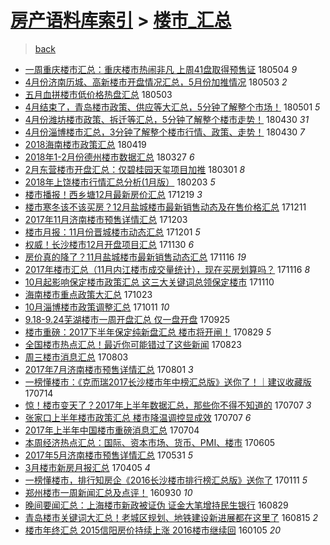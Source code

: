[房产语料库索引](../../README.md)  > [楼市_汇总](楼市_汇总.md)
====
> [back](../README.md)

- [一周重庆楼市汇总：重庆楼市热闹非凡 上周41盘取得预售证](http://jkwz.applinzi.com/ittc/7099183666024678407.html#%E4%B8%80%E5%91%A8%E9%87%8D%E5%BA%86%E6%A5%BC%E5%B8%82%E6%B1%87%E6%80%BB%EF%BC%9A%E9%87%8D%E5%BA%86%E6%A5%BC%E5%B8%82%E7%83%AD%E9%97%B9%E9%9D%9E%E5%87%A1+%E4%B8%8A%E5%91%A841%E7%9B%98%E5%8F%96%E5%BE%97%E9%A2%84%E5%94%AE%E8%AF%81) 180504 *9* 
- [4月份济南历城、高新楼市开盘情况汇总，5月份加推情况](http://jkwz.applinzi.com/ittc/7098995863299032070.html#4%E6%9C%88%E4%BB%BD%E6%B5%8E%E5%8D%97%E5%8E%86%E5%9F%8E%E3%80%81%E9%AB%98%E6%96%B0%E6%A5%BC%E5%B8%82%E5%BC%80%E7%9B%98%E6%83%85%E5%86%B5%E6%B1%87%E6%80%BB%EF%BC%8C5%E6%9C%88%E4%BB%BD%E5%8A%A0%E6%8E%A8%E6%83%85%E5%86%B5) 180503 *2* 
- [五月血拼楼市低价格热盘汇总](http://jkwz.applinzi.com/ittc/7098815445916451851.html#%E4%BA%94%E6%9C%88%E8%A1%80%E6%8B%BC%E6%A5%BC%E5%B8%82%E4%BD%8E%E4%BB%B7%E6%A0%BC%E7%83%AD%E7%9B%98%E6%B1%87%E6%80%BB) 180503  
- [4月结束了，青岛楼市政策、供应等大汇总，5分钟了解整个市场！](http://jkwz.applinzi.com/ittc/7098134809694176262.html#4%E6%9C%88%E7%BB%93%E6%9D%9F%E4%BA%86%EF%BC%8C%E9%9D%92%E5%B2%9B%E6%A5%BC%E5%B8%82%E6%94%BF%E7%AD%96%E3%80%81%E4%BE%9B%E5%BA%94%E7%AD%89%E5%A4%A7%E6%B1%87%E6%80%BB%EF%BC%8C5%E5%88%86%E9%92%9F%E4%BA%86%E8%A7%A3%E6%95%B4%E4%B8%AA%E5%B8%82%E5%9C%BA%EF%BC%81) 180501 *5* 
- [4月份潍坊楼市政策、拆迁等汇总，5分钟了解整个楼市走势！](http://jkwz.applinzi.com/ittc/7097897301848884241.html#4%E6%9C%88%E4%BB%BD%E6%BD%8D%E5%9D%8A%E6%A5%BC%E5%B8%82%E6%94%BF%E7%AD%96%E3%80%81%E6%8B%86%E8%BF%81%E7%AD%89%E6%B1%87%E6%80%BB%EF%BC%8C5%E5%88%86%E9%92%9F%E4%BA%86%E8%A7%A3%E6%95%B4%E4%B8%AA%E6%A5%BC%E5%B8%82%E8%B5%B0%E5%8A%BF%EF%BC%81) 180430 *31* 
- [4月份淄博楼市汇总，3分钟了解整个楼市行情、政策、走势！](http://jkwz.applinzi.com/ittc/7097701628461450246.html#4%E6%9C%88%E4%BB%BD%E6%B7%84%E5%8D%9A%E6%A5%BC%E5%B8%82%E6%B1%87%E6%80%BB%EF%BC%8C3%E5%88%86%E9%92%9F%E4%BA%86%E8%A7%A3%E6%95%B4%E4%B8%AA%E6%A5%BC%E5%B8%82%E8%A1%8C%E6%83%85%E3%80%81%E6%94%BF%E7%AD%96%E3%80%81%E8%B5%B0%E5%8A%BF%EF%BC%81) 180430 *7* 
- [2018海南楼市政策汇总](http://jkwz.applinzi.com/ittc/7093516157732783115.html#2018%E6%B5%B7%E5%8D%97%E6%A5%BC%E5%B8%82%E6%94%BF%E7%AD%96%E6%B1%87%E6%80%BB) 180419  
- [2018年1-2月份德州楼市数据汇总](http://jkwz.applinzi.com/ittc/7085247868535571462.html#2018%E5%B9%B41-2%E6%9C%88%E4%BB%BD%E5%BE%B7%E5%B7%9E%E6%A5%BC%E5%B8%82%E6%95%B0%E6%8D%AE%E6%B1%87%E6%80%BB) 180327 *6* 
- [2月东营楼市开盘汇总：仅碧桂园天玺项目加推](http://jkwz.applinzi.com/ittc/7075429564274967562.html#2%E6%9C%88%E4%B8%9C%E8%90%A5%E6%A5%BC%E5%B8%82%E5%BC%80%E7%9B%98%E6%B1%87%E6%80%BB%EF%BC%9A%E4%BB%85%E7%A2%A7%E6%A1%82%E5%9B%AD%E5%A4%A9%E7%8E%BA%E9%A1%B9%E7%9B%AE%E5%8A%A0%E6%8E%A8) 180301 *8* 
- [2018年上饶楼市行情汇总分析(1月版）](http://jkwz.applinzi.com/ittc/7065894730640917515.html#2018%E5%B9%B4%E4%B8%8A%E9%A5%B6%E6%A5%BC%E5%B8%82%E8%A1%8C%E6%83%85%E6%B1%87%E6%80%BB%E5%88%86%E6%9E%90%281%E6%9C%88%E7%89%88%EF%BC%89) 180203 *5* 
- [楼市播报！西乡塘12月最新房价汇总](http://jkwz.applinzi.com/ittc/7048801536782631952.html#%E6%A5%BC%E5%B8%82%E6%92%AD%E6%8A%A5%EF%BC%81%E8%A5%BF%E4%B9%A1%E5%A1%9812%E6%9C%88%E6%9C%80%E6%96%B0%E6%88%BF%E4%BB%B7%E6%B1%87%E6%80%BB) 171219 *3* 
- [楼市寒冬该不该买房？12月盐城楼市最新销售动态及在售价格汇总](http://jkwz.applinzi.com/ittc/7045854515587187729.html#%E6%A5%BC%E5%B8%82%E5%AF%92%E5%86%AC%E8%AF%A5%E4%B8%8D%E8%AF%A5%E4%B9%B0%E6%88%BF%EF%BC%9F12%E6%9C%88%E7%9B%90%E5%9F%8E%E6%A5%BC%E5%B8%82%E6%9C%80%E6%96%B0%E9%94%80%E5%94%AE%E5%8A%A8%E6%80%81%E5%8F%8A%E5%9C%A8%E5%94%AE%E4%BB%B7%E6%A0%BC%E6%B1%87%E6%80%BB) 171211  
- [2017年11月济南楼市预售详情汇总](http://jkwz.applinzi.com/ittc/7042794363183170576.html#2017%E5%B9%B411%E6%9C%88%E6%B5%8E%E5%8D%97%E6%A5%BC%E5%B8%82%E9%A2%84%E5%94%AE%E8%AF%A6%E6%83%85%E6%B1%87%E6%80%BB) 171203  
- [楼市月报：11月份晋城楼市动态汇总](http://jkwz.applinzi.com/ittc/7042124271239824401.html#%E6%A5%BC%E5%B8%82%E6%9C%88%E6%8A%A5%EF%BC%9A11%E6%9C%88%E4%BB%BD%E6%99%8B%E5%9F%8E%E6%A5%BC%E5%B8%82%E5%8A%A8%E6%80%81%E6%B1%87%E6%80%BB) 171201 *5* 
- [权威！长沙楼市12月开盘项目汇总](http://jkwz.applinzi.com/ittc/7041795955983123472.html#%E6%9D%83%E5%A8%81%EF%BC%81%E9%95%BF%E6%B2%99%E6%A5%BC%E5%B8%8212%E6%9C%88%E5%BC%80%E7%9B%98%E9%A1%B9%E7%9B%AE%E6%B1%87%E6%80%BB) 171130 *6* 
- [房价真的降了？11月盐城楼市最新销售动态汇总](http://jkwz.applinzi.com/ittc/7036508483820717073.html#%E6%88%BF%E4%BB%B7%E7%9C%9F%E7%9A%84%E9%99%8D%E4%BA%86%EF%BC%9F11%E6%9C%88%E7%9B%90%E5%9F%8E%E6%A5%BC%E5%B8%82%E6%9C%80%E6%96%B0%E9%94%80%E5%94%AE%E5%8A%A8%E6%80%81%E6%B1%87%E6%80%BB) 171116 *19* 
- [2017年楼市汇总（11月内江楼市成交量统计），现在买房划算吗？](http://jkwz.applinzi.com/ittc/7036457605185143824.html#2017%E5%B9%B4%E6%A5%BC%E5%B8%82%E6%B1%87%E6%80%BB%EF%BC%8811%E6%9C%88%E5%86%85%E6%B1%9F%E6%A5%BC%E5%B8%82%E6%88%90%E4%BA%A4%E9%87%8F%E7%BB%9F%E8%AE%A1%EF%BC%89%EF%BC%8C%E7%8E%B0%E5%9C%A8%E4%B9%B0%E6%88%BF%E5%88%92%E7%AE%97%E5%90%97%EF%BC%9F) 171116 *8* 
- [10月起影响保定楼市政策汇总 这三大关键词总领保定楼市](http://jkwz.applinzi.com/ittc/7034251521737360400.html#10%E6%9C%88%E8%B5%B7%E5%BD%B1%E5%93%8D%E4%BF%9D%E5%AE%9A%E6%A5%BC%E5%B8%82%E6%94%BF%E7%AD%96%E6%B1%87%E6%80%BB+%E8%BF%99%E4%B8%89%E5%A4%A7%E5%85%B3%E9%94%AE%E8%AF%8D%E6%80%BB%E9%A2%86%E4%BF%9D%E5%AE%9A%E6%A5%BC%E5%B8%82) 171110  
- [海南楼市重点政策大汇总](http://jkwz.applinzi.com/ittc/7027657137235428369.html#%E6%B5%B7%E5%8D%97%E6%A5%BC%E5%B8%82%E9%87%8D%E7%82%B9%E6%94%BF%E7%AD%96%E5%A4%A7%E6%B1%87%E6%80%BB) 171023  
- [10月淄博楼市政策调整汇总](http://jkwz.applinzi.com/ittc/7022987299950953488.html#10%E6%9C%88%E6%B7%84%E5%8D%9A%E6%A5%BC%E5%B8%82%E6%94%BF%E7%AD%96%E8%B0%83%E6%95%B4%E6%B1%87%E6%80%BB) 171011 *10* 
- [9.18-9.24芜湖楼市一周开盘汇总 仅一盘开盘](http://jkwz.applinzi.com/ittc/7017280900688249872.html#9.18-9.24%E8%8A%9C%E6%B9%96%E6%A5%BC%E5%B8%82%E4%B8%80%E5%91%A8%E5%BC%80%E7%9B%98%E6%B1%87%E6%80%BB+%E4%BB%85%E4%B8%80%E7%9B%98%E5%BC%80%E7%9B%98) 170925  
- [楼市重磅：2017下半年保定纯新盘汇总 楼市将开闸！](http://jkwz.applinzi.com/ittc/7007260057723733009.html#%E6%A5%BC%E5%B8%82%E9%87%8D%E7%A3%85%EF%BC%9A2017%E4%B8%8B%E5%8D%8A%E5%B9%B4%E4%BF%9D%E5%AE%9A%E7%BA%AF%E6%96%B0%E7%9B%98%E6%B1%87%E6%80%BB+%E6%A5%BC%E5%B8%82%E5%B0%86%E5%BC%80%E9%97%B8%EF%BC%81) 170829 *5* 
- [全国楼市热点汇总！最近你可能错过了这些新闻](http://jkwz.applinzi.com/ittc/7005021919903220752.html#%E5%85%A8%E5%9B%BD%E6%A5%BC%E5%B8%82%E7%83%AD%E7%82%B9%E6%B1%87%E6%80%BB%EF%BC%81%E6%9C%80%E8%BF%91%E4%BD%A0%E5%8F%AF%E8%83%BD%E9%94%99%E8%BF%87%E4%BA%86%E8%BF%99%E4%BA%9B%E6%96%B0%E9%97%BB) 170823  
- [周三楼市消息汇总](http://jkwz.applinzi.com/ittc/6997607835243119632.html#%E5%91%A8%E4%B8%89%E6%A5%BC%E5%B8%82%E6%B6%88%E6%81%AF%E6%B1%87%E6%80%BB) 170803  
- [2017年7月济南楼市预售详情汇总](http://jkwz.applinzi.com/ittc/6996778730197091345.html#2017%E5%B9%B47%E6%9C%88%E6%B5%8E%E5%8D%97%E6%A5%BC%E5%B8%82%E9%A2%84%E5%94%AE%E8%AF%A6%E6%83%85%E6%B1%87%E6%80%BB) 170801 *3* 
- [一榜懂楼市：《克而瑞2017长沙楼市年中榜汇总版》送你了！｜建议收藏版](http://jkwz.applinzi.com/ittc/6989826859284825105.html#%E4%B8%80%E6%A6%9C%E6%87%82%E6%A5%BC%E5%B8%82%EF%BC%9A%E3%80%8A%E5%85%8B%E8%80%8C%E7%91%9E2017%E9%95%BF%E6%B2%99%E6%A5%BC%E5%B8%82%E5%B9%B4%E4%B8%AD%E6%A6%9C%E6%B1%87%E6%80%BB%E7%89%88%E3%80%8B%E9%80%81%E4%BD%A0%E4%BA%86%EF%BC%81%EF%BD%9C%E5%BB%BA%E8%AE%AE%E6%94%B6%E8%97%8F%E7%89%88) 170714  
- [惊！楼市变天了？2017年上半年数据汇总，那些你不得不知道的](http://jkwz.applinzi.com/ittc/6987592181907719184.html#%E6%83%8A%EF%BC%81%E6%A5%BC%E5%B8%82%E5%8F%98%E5%A4%A9%E4%BA%86%EF%BC%9F2017%E5%B9%B4%E4%B8%8A%E5%8D%8A%E5%B9%B4%E6%95%B0%E6%8D%AE%E6%B1%87%E6%80%BB%EF%BC%8C%E9%82%A3%E4%BA%9B%E4%BD%A0%E4%B8%8D%E5%BE%97%E4%B8%8D%E7%9F%A5%E9%81%93%E7%9A%84) 170707 *3* 
- [张家口上半年楼市政策汇总 楼市降温调控显成效](http://jkwz.applinzi.com/ittc/6987492599538385937.html#%E5%BC%A0%E5%AE%B6%E5%8F%A3%E4%B8%8A%E5%8D%8A%E5%B9%B4%E6%A5%BC%E5%B8%82%E6%94%BF%E7%AD%96%E6%B1%87%E6%80%BB+%E6%A5%BC%E5%B8%82%E9%99%8D%E6%B8%A9%E8%B0%83%E6%8E%A7%E6%98%BE%E6%88%90%E6%95%88) 170707 *6* 
- [2017年上半年中国楼市重磅消息汇总](http://jkwz.applinzi.com/ittc/6986389439612716037.html#2017%E5%B9%B4%E4%B8%8A%E5%8D%8A%E5%B9%B4%E4%B8%AD%E5%9B%BD%E6%A5%BC%E5%B8%82%E9%87%8D%E7%A3%85%E6%B6%88%E6%81%AF%E6%B1%87%E6%80%BB) 170704  
- [本周经济热点汇总：国际、资本市场、货币、PMI、楼市](http://jkwz.applinzi.com/ittc/6975619792466609157.html#%E6%9C%AC%E5%91%A8%E7%BB%8F%E6%B5%8E%E7%83%AD%E7%82%B9%E6%B1%87%E6%80%BB%EF%BC%9A%E5%9B%BD%E9%99%85%E3%80%81%E8%B5%84%E6%9C%AC%E5%B8%82%E5%9C%BA%E3%80%81%E8%B4%A7%E5%B8%81%E3%80%81PMI%E3%80%81%E6%A5%BC%E5%B8%82) 170605  
- [2017年5月济南楼市预售详情汇总](http://jkwz.applinzi.com/ittc/6973786713284412421.html#2017%E5%B9%B45%E6%9C%88%E6%B5%8E%E5%8D%97%E6%A5%BC%E5%B8%82%E9%A2%84%E5%94%AE%E8%AF%A6%E6%83%85%E6%B1%87%E6%80%BB) 170531 *5* 
- [3月楼市新房月报汇总](http://jkwz.applinzi.com/ittc/6952995828133266437.html#3%E6%9C%88%E6%A5%BC%E5%B8%82%E6%96%B0%E6%88%BF%E6%9C%88%E6%8A%A5%E6%B1%87%E6%80%BB) 170405 *4* 
- [一榜懂楼市，排行知房企《2016长沙楼市排行榜汇总版》送你了](http://jkwz.applinzi.com/ittc/6921936652137399300.html#%E4%B8%80%E6%A6%9C%E6%87%82%E6%A5%BC%E5%B8%82%EF%BC%8C%E6%8E%92%E8%A1%8C%E7%9F%A5%E6%88%BF%E4%BC%81%E3%80%8A2016%E9%95%BF%E6%B2%99%E6%A5%BC%E5%B8%82%E6%8E%92%E8%A1%8C%E6%A6%9C%E6%B1%87%E6%80%BB%E7%89%88%E3%80%8B%E9%80%81%E4%BD%A0%E4%BA%86) 170111 *5* 
- [郑州楼市一周新闻汇总及点评！](http://jkwz.applinzi.com/ittc/6883699962033996804.html#%E9%83%91%E5%B7%9E%E6%A5%BC%E5%B8%82%E4%B8%80%E5%91%A8%E6%96%B0%E9%97%BB%E6%B1%87%E6%80%BB%E5%8F%8A%E7%82%B9%E8%AF%84%EF%BC%81) 160930 *10* 
- [晚间要闻汇总：上海楼市新政被证伪 证金大笔增持民生银行](http://jkwz.applinzi.com/ittc/6871888408611390468.html#%E6%99%9A%E9%97%B4%E8%A6%81%E9%97%BB%E6%B1%87%E6%80%BB%EF%BC%9A%E4%B8%8A%E6%B5%B7%E6%A5%BC%E5%B8%82%E6%96%B0%E6%94%BF%E8%A2%AB%E8%AF%81%E4%BC%AA+%E8%AF%81%E9%87%91%E5%A4%A7%E7%AC%94%E5%A2%9E%E6%8C%81%E6%B0%91%E7%94%9F%E9%93%B6%E8%A1%8C) 160829  
- [青岛楼市关键词大汇总！老城区规划、地铁建设新进展都在这里了](http://jkwz.applinzi.com/ittc/6866533016549196804.html#%E9%9D%92%E5%B2%9B%E6%A5%BC%E5%B8%82%E5%85%B3%E9%94%AE%E8%AF%8D%E5%A4%A7%E6%B1%87%E6%80%BB%EF%BC%81%E8%80%81%E5%9F%8E%E5%8C%BA%E8%A7%84%E5%88%92%E3%80%81%E5%9C%B0%E9%93%81%E5%BB%BA%E8%AE%BE%E6%96%B0%E8%BF%9B%E5%B1%95%E9%83%BD%E5%9C%A8%E8%BF%99%E9%87%8C%E4%BA%86) 160815 *2* 
- [楼市年终汇总  2015信阳房价持续上涨 2016楼市继续回](http://jkwz.applinzi.com/ittc/6783861097052505092.html#%E6%A5%BC%E5%B8%82%E5%B9%B4%E7%BB%88%E6%B1%87%E6%80%BB++2015%E4%BF%A1%E9%98%B3%E6%88%BF%E4%BB%B7%E6%8C%81%E7%BB%AD%E4%B8%8A%E6%B6%A8+2016%E6%A5%BC%E5%B8%82%E7%BB%A7%E7%BB%AD%E5%9B%9E) 160105 *20* 
